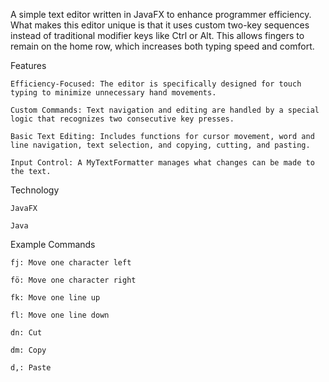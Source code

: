 A simple text editor written in JavaFX to enhance programmer efficiency. What makes this editor unique is that it uses custom two-key sequences instead of traditional modifier keys like Ctrl or Alt. This allows fingers to remain on the home row, which increases both typing speed and comfort.

Features

    Efficiency-Focused: The editor is specifically designed for touch typing to minimize unnecessary hand movements.

    Custom Commands: Text navigation and editing are handled by a special logic that recognizes two consecutive key presses.

    Basic Text Editing: Includes functions for cursor movement, word and line navigation, text selection, and copying, cutting, and pasting.

    Input Control: A MyTextFormatter manages what changes can be made to the text.

Technology

    JavaFX

    Java

Example Commands

    fj: Move one character left

    fö: Move one character right

    fk: Move one line up

    fl: Move one line down

    dn: Cut

    dm: Copy

    d,: Paste
